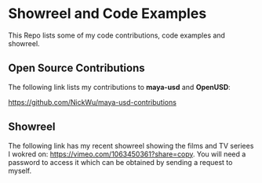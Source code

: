# Showreel and Code Examples
This Repo lists some of my code contributions, code examples and showreel. 

## Open Source Contributions
The following link lists my contributions to **maya-usd** and **OpenUSD**: 

https://github.com/NickWu/maya-usd-contributions

## Showreel
The following link has my recent showreel showing the films and TV seriees I wokred on: https://vimeo.com/1063450361?share=copy. You will need a password to access it which can be obtained by sending a request to myself. 


